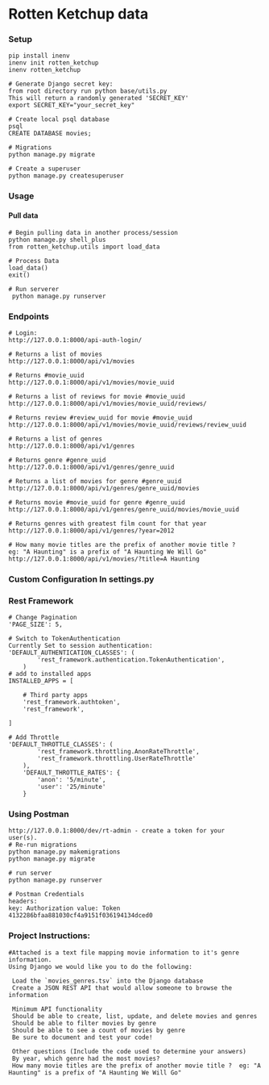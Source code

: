 # Rotten Ketchup data

### Setup

    pip install inenv
    inenv init rotten_ketchup
    inenv rotten_ketchup
    
    # Generate Django secret key:
    from root directory run python base/utils.py
    This will return a randomly generated 'SECRET_KEY'
    export SECRET_KEY="your_secret_key"
    
    # Create local psql database
    psql
    CREATE DATABASE movies;
    
    # Migrations
    python manage.py migrate
    
    # Create a superuser
    python manage.py createsuperuser
    

### Usage

#### Pull data
 
    # Begin pulling data in another process/session
    python manage.py shell_plus
    from rotten_ketchup.utils import load_data

    # Process Data
    load_data()
    exit()
    
    # Run serverer
     python manage.py runserver
### Endpoints

    # Login:
    http://127.0.0.1:8000/api-auth-login/
    
    # Returns a list of movies
    http://127.0.0.1:8000/api/v1/movies
    
    # Returns #movie_uuid
    http://127.0.0.1:8000/api/v1/movies/movie_uuid
    
    # Returns a list of reviews for movie #movie_uuid
    http://127.0.0.1:8000/api/v1/movies/movie_uuid/reviews/
    
    # Returns review #review_uuid for movie #movie_uuid
    http://127.0.0.1:8000/api/v1/movies/movie_uuid/reviews/review_uuid
    
    # Returns a list of genres
    http://127.0.0.1:8000/api/v1/genres
    
    # Returns genre #genre_uuid
    http://127.0.0.1:8000/api/v1/genres/genre_uuid
    
    # Returns a list of movies for genre #genre_uuid
    http://127.0.0.1:8000/api/v1/genres/genre_uuid/movies
    
    # Returns movie #movie_uuid for genre #genre_uuid
    http://127.0.0.1:8000/api/v1/genres/genre_uuid/movies/movie_uuid
    
    # Returns genres with greatest film count for that year
    http://127.0.0.1:8000/api/v1/genres/?year=2012
    
    # How many movie titles are the prefix of another movie title ?  
    eg: "A Haunting" is a prefix of "A Haunting We Will Go"
    http://127.0.0.1:8000/api/v1/movies/?title=A Haunting
     
                       
   
### Custom Configuration In settings.py
 
### Rest Framework 

     
    # Change Pagination
    'PAGE_SIZE': 5,
 
    # Switch to TokenAuthentication
    Currently Set to session authentication:
    'DEFAULT_AUTHENTICATION_CLASSES': (
            'rest_framework.authentication.TokenAuthentication',
        )
    # add to installed apps
    INSTALLED_APPS = [
       
        # Third party apps
        'rest_framework.authtoken',
        'rest_framework',
       
    ]
    
    # Add Throttle
    'DEFAULT_THROTTLE_CLASSES': (
            'rest_framework.throttling.AnonRateThrottle',
            'rest_framework.throttling.UserRateThrottle'
        ),
        'DEFAULT_THROTTLE_RATES': {
            'anon': '5/minute',
            'user': '25/minute'
        }

     
### Using Postman
    http://127.0.0.1:8000/dev/rt-admin - create a token for your
    user(s).
    # Re-run migrations
    python manage.py makemigrations
    python manage.py migrate
    
    # run server
    python manage.py runserver
    
    # Postman Credentials
    headers: 
    key: Authorization value: Token 4132286bfaa881030cf4a9151f036194134dced0
    
    
### Project Instructions:
    #Attached is a text file mapping movie information to it's genre information. 
    Using Django we would like you to do the following:
    
     Load the `movies_genres.tsv` into the Django database
     Create a JSON REST API that would allow someone to browse the information
      
     Minimum API functionality
     Should be able to create, list, update, and delete movies and genres
     Should be able to filter movies by genre
     Should be able to see a count of movies by genre
     Be sure to document and test your code!
      
     Other questions (Include the code used to determine your answers)
     By year, which genre had the most movies?
     How many movie titles are the prefix of another movie title ?  eg: "A Haunting" is a prefix of "A Haunting We Will Go"
    

    

    